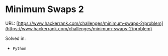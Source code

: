 # Minimum Swaps 2

URL: [https://www.hackerrank.com/challenges/minimum-swaps-2/problem](https://www.hackerrank.com/challenges/minimum-swaps-2/problem)

Solved in:

 * `Python`